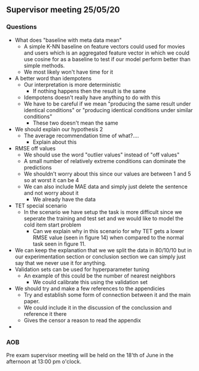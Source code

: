 ## Supervisor meeting 25/05/20

### Questions 

* What does "baseline with meta data mean"
  * A simple K-NN baseline on feature vectors could used for movies and users which is an aggregated feature vector in which we could use cosine for as a baseline to test if our model perform better than simple methods.
  * We most likely won't have time for it
* A better word than idempotens
  * Our interpretation is more deterministic
    * If nothing happens then the result is the same
  * Idempotens doesn't really have anything to do with this
  * We have to be careful if we mean "producing the same result under identical conditions" or "producing identical conditions under similar conditions"
    * These two doesn't mean the same
* We should explain our hypothesis 2 
  * The average recommendation time of what?....
    * Explain about this
* RMSE off values
  * We should use the word "outlier values" instead of "off values"
  * A small number of relatively extreme conditions can dominate the predictions
  * We shouldn't worry about this since our values are between 1 and 5 so at worst it can be 4
  * We can also include MAE data and simply just delete the sentence and not worry about it
    * We already have the data
* TET special scenario
  * In the scenario we have setup the task is more difficult since we seperate the training and test set and we would like to model the cold item start problem
    * Can we explain why in this scenario for why TET gets a lower RMSE value (seen in figure 14) when compared to the normal task seen in figure 11.
* We can keep the explanation that we we split the data in 80/10/10 but in our experimentation section or conclusion section we can simply just say that we never use it for anything.
* Validation sets can be used for hyperparameter tuning
  * An example of this could be the number of nearest neighbors
    * We could calibrate this using the validation set
* We should try and make a few references to the appendicies
  * Try and establish some form of connection between it and the main paper.
  * We could include it in the discussion of the conclussion and reference it there
  * Gives the censor a reason to read the appendix
* 

### AOB

Pre exam supervisor meeting will be held on the 18'th of June in the afternoon at 13:00 pm o'clock.
